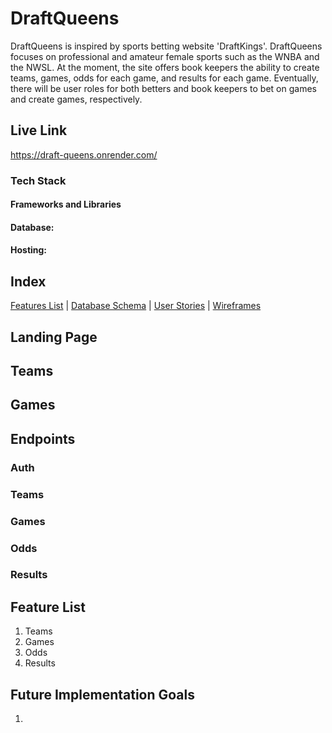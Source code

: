 # DraftQueens 
DraftQueens is inspired by sports betting website 'DraftKings'. DraftQueens focuses on professional and amateur female sports such as the WNBA and the NWSL. At the moment, the site offers book keepers the ability to create teams, games, odds for each game, and results for each game. Eventually, there will be user roles for both betters and book keepers to bet on games and create games, respectively. 


## Live Link
https://draft-queens.onrender.com/


### Tech Stack

#### Frameworks and Libraries

#### Database: 

#### Hosting: 


## Index
[Features List](https://github.com/OrangeTabia/Draft-Queens/wiki/MVP-Features-List) | [Database Schema](https://github.com/OrangeTabia/Draft-Queens/wiki/Database-Schema) | [User Stories](https://github.com/OrangeTabia/Draft-Queens/wiki/User-Stories) | [Wireframes](https://github.com/OrangeTabia/Draft-Queens/wiki/Wireframes)


## Landing Page


## Teams


## Games


## Endpoints
### Auth
### Teams
### Games
### Odds
### Results


## Feature List
1. Teams
2. Games
3. Odds
4. Results

## Future Implementation Goals
1. 

